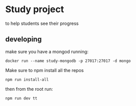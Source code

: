 # Study project

to help students see their progress

## developing

make sure you have a mongod running:

```
docker run --name study-mongodb -p 27017:27017 -d mongo
```

Make sure to npm install all the repos

```
npm run install-all
```

then from the root run: 

```
npm run dev tt
```